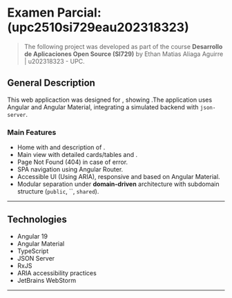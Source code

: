 # Examen Parcial: <Nombre> (upc2510si729eau202318323)

> The following project was developed as part of the course **Desarrollo de Aplicaciones Open Source (SI729)** by Ethan Matias Aliaga Aguirre | u202318323 - UPC.

## General Description

This web applicaction was designed for <texto> , showing <more-texto>.The application uses Angular and Angular Material, integrating a simulated backend with `json-server`.

### Main Features

- Home with <texto> and description of <texto>.
- Main <view> view with detailed cards/tables and <main-feature>.
- Page Not Found (404) in case of error.
- SPA navigation using Angular Router.
- Accessible UI (Using ARIA), responsive and based on Angular Material. 
- Modular separation under **domain-driven** architecture with subdomain structure (`public`, ``, `shared`).

---

## Technologies
- Angular 19
- Angular Material
- TypeScript
- JSON Server
- RxJS
- ARIA accessibility practices
- JetBrains WebStorm 

---
